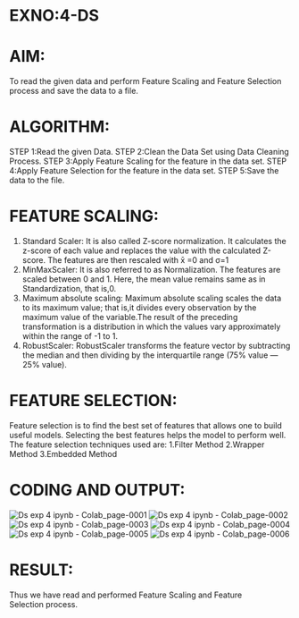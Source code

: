 # EXNO:4-DS
# AIM:
To read the given data and perform Feature Scaling and Feature Selection process and save the
data to a file.

# ALGORITHM:
STEP 1:Read the given Data.
STEP 2:Clean the Data Set using Data Cleaning Process.
STEP 3:Apply Feature Scaling for the feature in the data set.
STEP 4:Apply Feature Selection for the feature in the data set.
STEP 5:Save the data to the file.

# FEATURE SCALING:
1. Standard Scaler: It is also called Z-score normalization. It calculates the z-score of each value and replaces the value with the calculated Z-score. The features are then rescaled with x̄ =0 and σ=1
2. MinMaxScaler: It is also referred to as Normalization. The features are scaled between 0 and 1. Here, the mean value remains same as in Standardization, that is,0.
3. Maximum absolute scaling: Maximum absolute scaling scales the data to its maximum value; that is,it divides every observation by the maximum value of the variable.The result of the preceding transformation is a distribution in which the values vary approximately within the range of -1 to 1.
4. RobustScaler: RobustScaler transforms the feature vector by subtracting the median and then dividing by the interquartile range (75% value — 25% value).

# FEATURE SELECTION:
Feature selection is to find the best set of features that allows one to build useful models. Selecting the best features helps the model to perform well.
The feature selection techniques used are:
1.Filter Method
2.Wrapper Method
3.Embedded Method

# CODING AND OUTPUT:
![Ds exp 4 ipynb - Colab_page-0001](https://github.com/user-attachments/assets/c316a149-7caa-47f9-9237-c11b2a0aee7d)
![Ds exp 4 ipynb - Colab_page-0002](https://github.com/user-attachments/assets/ccddaba5-a96d-41f8-b37a-4ee37ccf0870)
![Ds exp 4 ipynb - Colab_page-0003](https://github.com/user-attachments/assets/1f5f815d-e393-4dd5-b3d0-b09c8575d4ad)
![Ds exp 4 ipynb - Colab_page-0004](https://github.com/user-attachments/assets/d7eda482-3a2c-4c08-88f1-25dc1054387d)
![Ds exp 4 ipynb - Colab_page-0005](https://github.com/user-attachments/assets/41892467-f593-4043-858b-ead8b3d0d190)
![Ds exp 4 ipynb - Colab_page-0006](https://github.com/user-attachments/assets/fd6150d9-20d1-4065-ab9e-28ba81a7c79f)

       
# RESULT:
Thus we have read and performed  Feature Scaling and Feature Selection process.


